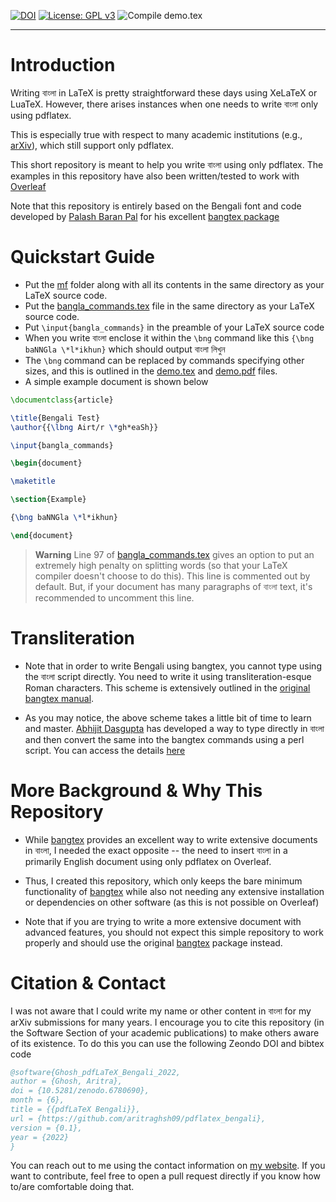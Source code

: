 [![DOI](https://zenodo.org/badge/508559520.svg)](https://zenodo.org/badge/latestdoi/508559520)
[![License: GPL v3](https://img.shields.io/badge/License-GPLv3-blue.svg)](https://www.gnu.org/licenses/gpl-3.0)
![Compile demo.tex](https://github.com/aritraghsh09/pdflatex_bengali/actions/workflows/compile_demo_tex.yml/badge.svg)

***


# Introduction
Writing বাংলা in LaTeX is pretty straightforward these days using XeLaTeX or LuaTeX. However, there arises instances when one needs to write বাংলা only using pdflatex.

This is especially true with respect to many academic institutions (e.g., [arXiv](https://arxiv.org/)), which still support only pdflatex. 

This short repository is meant to help you write বাংলা using only pdflatex. The examples in this repository have also been written/tested to work with
[Overleaf](https://www.overleaf.com/)

Note that this repository is entirely based on the Bengali font and code developed by [Palash Baran Pal](http://www.saha.ac.in/theory/palashbaran.pal/)
for his excellent [bangtex package](http://www.saha.ac.in/theory/palashbaran.pal/bangtex/bangtex.html)


# Quickstart Guide
- Put the [mf](https://github.com/aritraghsh09/bangtex_overleaf/tree/main/mf) folder along with all its contents in the same directory as your LaTeX source code.
- Put the [bangla_commands.tex](https://github.com/aritraghsh09/bangtex_overleaf/blob/main/bangla_commands.tex) file in the same directory as your LaTeX source code. 
- Put `\input{bangla_commands}` in the preamble of your LaTeX source code
- When you write বাংলা enclose it within the `\bng` command like this `{\bng baNNGla \*l*ikhun}` which should output বাংলা লিখুন 
- The `\bng` command can be replaced by commands specifying other sizes, and this is outlined in the 
[demo.tex](https://github.com/aritraghsh09/bangtex_overleaf/blob/main/demo.tex) and 
[demo.pdf](https://github.com/aritraghsh09/bangtex_overleaf/blob/main/demo.pdf) files. 
- A simple example document is shown below

```tex
\documentclass{article}

\title{Bengali Test}
\author{{\lbng Airt/r \*gh*eaSh}}

\input{bangla_commands}

\begin{document}

\maketitle

\section{Example}

{\bng baNNGla \*l*ikhun}

\end{document}
```

> **Warning**
> Line 97 of [bangla_commands.tex](https://github.com/aritraghsh09/bangtex_overleaf/blob/main/bangla_commands.tex) gives an option to put an extremely high penalty on splitting words (so that your LaTeX compiler doesn't choose to do this). This line is commented out by default. But, if your document has many paragraphs of বাংলা text, it's recommended to uncomment this line.


# Transliteration 
- Note that in order to write Bengali using bangtex, you cannot type using the বাংলা script directly. You need to write it using transliteration-esque Roman
characters. This scheme is extensively outlined in the [original bangtex manual](https://github.com/aritraghsh09/bangtex_overleaf/blob/main/original_bangtex_manual.pdf).

- As you may notice, the above scheme takes a little bit of time to learn and master. [Abhijit Dasgupta](https://www.udmercy.edu/about/people/university/ces/math/dasgupta-abhijit.php) 
has developed a way to type directly in বাংলা and then convert the same into the bangtex commands using a perl script. You can access the details 
[here](http://dasgupab.faculty.udmercy.edu/uni2bangtex/index.html)


# More Background & Why This Repository 
- While [bangtex](http://www.saha.ac.in/theory/palashbaran.pal/bangtex/bangtex.html) provides an excellent way to write extensive documents 
in বাংলা, I needed the exact opposite -- the need to insert বাংলা in a primarily English document using only pdflatex on Overleaf. 

- Thus, I created this repository, which only keeps the bare minimum functionality of [bangtex](http://www.saha.ac.in/theory/palashbaran.pal/bangtex/bangtex.html)
while also not needing any extensive installation or dependencies on other software (as this is not possible on Overleaf) 

- Note that if you are trying to write a more extensive document with advanced features, you should not expect this simple repository to work properly
and should use the original [bangtex](http://www.saha.ac.in/theory/palashbaran.pal/bangtex/bangtex.html) package instead. 

# Citation & Contact

I was not aware that I could write my name or other content in বাংলা for my arXiv submissions for many years. I encourage you to cite this repository
(in the Software Section of your academic publications) to make others aware of its existence.  To do this you can use the following Zeondo DOI and bibtex code

```bib
@software{Ghosh_pdfLaTeX_Bengali_2022,
author = {Ghosh, Aritra},
doi = {10.5281/zenodo.6780690},
month = {6},
title = {{pdfLaTeX Bengali}},
url = {https://github.com/aritraghsh09/pdflatex_bengali},
version = {0.1},
year = {2022}
}
```

You can reach out to me using the contact information on [my website](http://www.ghosharitra.com/). If you want to contribute, feel free to open a pull
request directly if you know how to/are comfortable doing that. 
